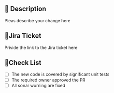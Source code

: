 ## 📝 Description
Pleas describe your change here

## 🔗Jira Ticket
Privide the link to the Jira ticket here

## 🚨Check List

- [ ] The new code is covered by significant unit tests
- [ ] The required owner approved the PR
- [ ] All sonar worning are fixed
